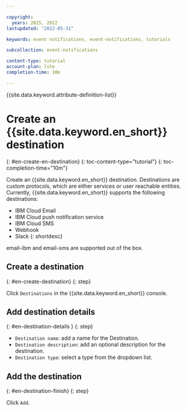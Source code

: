 ```yaml
---

copyright:
  years: 2015, 2022
lastupdated: "2022-05-31"

keywords: event notifications, event-notifications, tutorials

subcollection: event-notifications

content-type: tutorial
account-plan: lite
completion-time: 10m

---
```


{{site.data.keyword.attribute-definition-list}}

# Create an {{site.data.keyword.en_short}} destination
{: #en-create-en-destination}
{: toc-content-type="tutorial"}
{: toc-completion-time="10m"}

Create an {{site.data.keyword.en_short}} destination. Destinations are custom protocols, which are either services or user reachable entities. Currently, {{site.data.keyword.en_short}} supports the following destinations:

- IBM Cloud Email
- IBM Cloud push notification service
- IBM Cloud SMS
- Webhook
- Slack
{: shortdesc}

email-ibm and email-sms are supported out of the box.


## Create a destination
{: #en-create-destination}
{: step}

Click `Destinations` in the {{site.data.keyword.en_short}} console.

## Add destination details
{: #en-destination-details }
{: step}

- `Destination name`: add a name for the Destination.
- `Destination description`: add an optional description for the destination.
- `Destination type`: select a type from the dropdown list.

## Add the destination
{: #en-destination-finish}
{: step}

Click `Add`.

